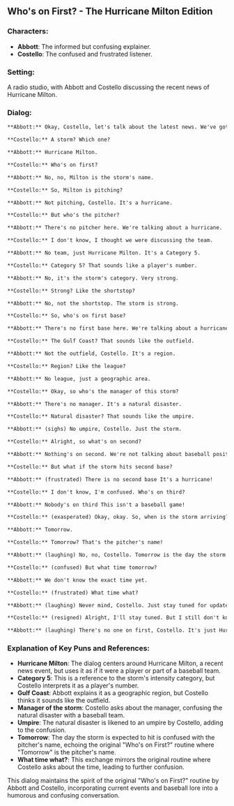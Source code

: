 ## Who's on First? - The Hurricane Milton Edition

### Characters:
- **Abbott**: The informed but confusing explainer.
- **Costello**: The confused and frustrated listener.

### Setting:
A radio studio, with Abbott and Costello discussing the recent news of Hurricane Milton.

### Dialog:

```markdown
**Abbott:** Okay, Costello, let's talk about the latest news. We've got a big storm brewing.

**Costello:** A storm? Which one?

**Abbott:** Hurricane Milton.

**Costello:** Who's on first?

**Abbott:** No, no, Milton is the storm's name.

**Costello:** So, Milton is pitching?

**Abbott:** Not pitching, Costello. It's a hurricane.

**Costello:** But who's the pitcher?

**Abbott:** There's no pitcher here. We're talking about a hurricane.

**Costello:** I don't know, I thought we were discussing the team.

**Abbott:** No team, just Hurricane Milton. It's a Category 5.

**Costello:** Category 5? That sounds like a player's number.

**Abbott:** No, it's the storm's category. Very strong.

**Costello:** Strong? Like the shortstop?

**Abbott:** No, not the shortstop. The storm is strong.

**Costello:** So, who's on first base?

**Abbott:** There's no first base here. We're talking about a hurricane hitting the Gulf Coast.

**Costello:** The Gulf Coast? That sounds like the outfield.

**Abbott:** Not the outfield, Costello. It's a region.

**Costello:** Region? Like the league?

**Abbott:** No league, just a geographic area.

**Costello:** Okay, so who's the manager of this storm?

**Abbott:** There's no manager. It's a natural disaster.

**Costello:** Natural disaster? That sounds like the umpire.

**Abbott:** (sighs) No umpire, Costello. Just the storm.

**Costello:** Alright, so what's on second?

**Abbott:** Nothing's on second. We're not talking about baseball positions.

**Costello:** But what if the storm hits second base?

**Abbott:** (frustrated) There is no second base It's a hurricane!

**Costello:** I don't know, I'm confused. Who's on third?

**Abbott:** Nobody's on third This isn't a baseball game!

**Costello:** (exasperated) Okay, okay. So, when is the storm arriving?

**Abbott:** Tomorrow.

**Costello:** Tomorrow? That's the pitcher's name!

**Abbott:** (laughing) No, no, Costello. Tomorrow is the day the storm is expected to hit.

**Costello:** (confused) But what time tomorrow?

**Abbott:** We don't know the exact time yet.

**Costello:** (frustrated) What time what?

**Abbott:** (laughing) Never mind, Costello. Just stay tuned for updates.

**Costello:** (resigned) Alright, I'll stay tuned. But I still don't know who's on first.

**Abbott:** (laughing) There's no one on first, Costello. It's just Hurricane Milton.
```

### Explanation of Key Puns and References:

- **Hurricane Milton**: The dialog centers around Hurricane Milton, a recent news event, but uses it as if it were a player or part of a baseball team.
- **Category 5**: This is a reference to the storm's intensity category, but Costello interprets it as a player's number.
- **Gulf Coast**: Abbott explains it as a geographic region, but Costello thinks it sounds like the outfield.
- **Manager of the storm**: Costello asks about the manager, confusing the natural disaster with a baseball team.
- **Umpire**: The natural disaster is likened to an umpire by Costello, adding to the confusion.
- **Tomorrow**: The day the storm is expected to hit is confused with the pitcher's name, echoing the original "Who's on First?" routine where "Tomorrow" is the pitcher's name.
- **What time what?**: This exchange mirrors the original routine where Costello asks about the time, leading to further confusion.

This dialog maintains the spirit of the original "Who's on First?" routine by Abbott and Costello, incorporating current events and baseball lore into a humorous and confusing conversation.